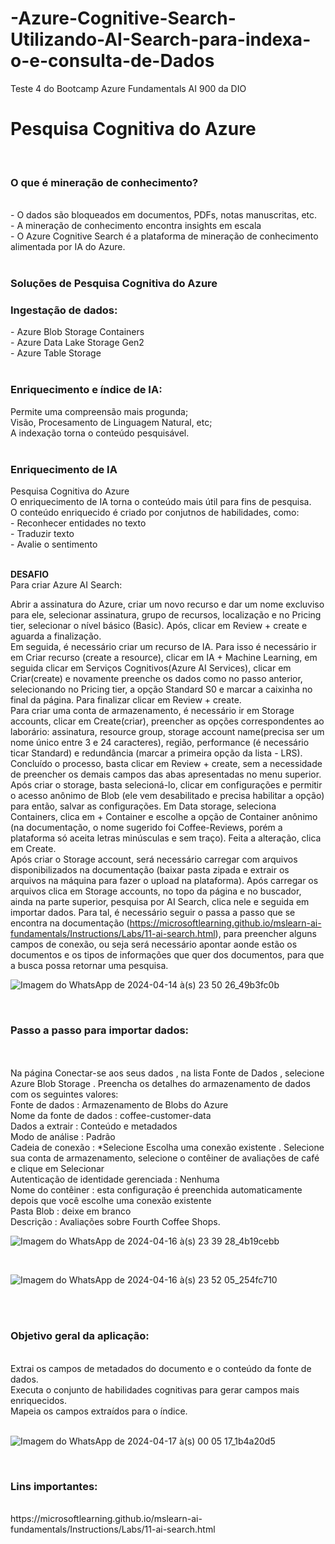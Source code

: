 # -Azure-Cognitive-Search-Utilizando-AI-Search-para-indexa-o-e-consulta-de-Dados
Teste 4 do Bootcamp Azure Fundamentals AI 900 da DIO


<h1> Pesquisa Cognitiva do Azure</h1><br>

<h3>O que é mineração de conhecimento?</h3>
<br>
- O dados são bloqueados em documentos, PDFs, notas manuscritas, etc.
<br>
- A mineração de conhecimento encontra insights em escala
<br>
- O Azure Cognitive Search é a plataforma de mineração de conhecimento alimentada por IA do Azure.
<br>
<br>
<h3>Soluções de Pesquisa Cognitiva do Azure</h3>

<h3>Ingestação de dados:</h3>
 - Azure Blob Storage Containers<br>
 - Azure Data Lake Storage Gen2<br>
 - Azure Table Storage<br>
<br>
<h3>Enriquecimento e índice de IA:</h3>
Permite uma compreensão mais progunda;<br>
Visão, Procesamento de Linguagem Natural, etc;<br>
A indexação torna o conteúdo pesquisável.<br>
<br>
<h3>Enriquecimento de IA</h3>
Pesquisa Cognitiva do Azure<br>
O enriquecimento de IA torna o conteúdo mais útil para fins de pesquisa.<br>
O conteúdo enriquecido é criado por conjutnos de habilidades, como:<br>
 - Reconhecer entidades no texto<br>
 - Traduzir texto<br>
 - Avalie o sentimento<br>
<br>


**DESAFIO**<br>
Para criar Azure AI Search:<br>

Abrir a assinatura do Azure, criar um novo recurso e dar um nome excluviso para ele, selecionar assinatura, grupo de recursos, localização e no Pricing tier, selecionar o nível básico (Basic).
Após, clicar em Review + create e aguarda a finalização.
<br>
Em seguida, é necessário criar um recurso de IA. Para isso é necessário ir em Criar recurso (create a resource), clicar em IA + Machine Learning, em seguida clicar em Serviços Cognitivos(Azure AI Services), clicar em Criar(create) e novamente preenche os dados como no passo anterior, selecionando no Pricing tier, a opção Standard S0 e marcar a caixinha no final da página. Para finalizar clicar em Review + create.
<br>
Para criar uma conta de armazenamento, é necessário ir em Storage accounts, clicar em Create(criar), preencher as opções correspondentes ao laborário: assinatura, resource group, storage account name(precisa ser um nome único entre 3 e 24 caracteres), região, performance (é necessário ticar Standard) e redundância (marcar a primeira opção da lista - LRS). Concluído o processo, basta clicar em Review + create, sem a necessidade de preencher os demais campos das abas apresentadas no menu superior.
<br>
Após criar o storage, basta selecioná-lo, clicar em configurações e permitir o acesso anônimo de Blob (ele vem desabilitado e precisa habilitar a opção) para então, salvar as configurações.
Em Data storage, seleciona Containers, clica em + Container e escolhe a opção de Container anônimo (na documentação, o nome sugerido foi Coffee-Reviews, porém a plataforma só aceita letras minúsculas e sem traço). Feita a alteração, clica em Create.
<br>
Após criar o Storage account, será necessário carregar com arquivos disponibilizados na documentação (baixar pasta zipada e extrair os arquivos na máquina para fazer o upload na plataforma). Após carregar os arquivos clica em Storage accounts, no topo da página e no buscador, ainda na parte superior, pesquisa por AI Search, clica nele e seguida em importar dados. Para tal, é necessário seguir o passa a passo que se encontra na documentação (https://microsoftlearning.github.io/mslearn-ai-fundamentals/Instructions/Labs/11-ai-search.html), para preencher alguns campos de conexão, ou seja será necessário apontar aonde estão os documentos e os tipos de informações que quer dos documentos, para que a busca possa retornar uma pesquisa.
<br>

![Imagem do WhatsApp de 2024-04-14 à(s) 23 50 26_49b3fc0b](https://github.com/Edivania88Duarte/-Azure-Cognitive-Search-Utilizando-AI-Search-para-indexa-o-e-consulta-de-Dados/assets/120994730/073ef210-87d0-4706-9e3d-76ae7c38e411)

<br>
<h3>Passo a passo para importar dados:</h3><br>
<br>
Na página Conectar-se aos seus dados , na lista Fonte de Dados , selecione Azure Blob Storage . Preencha os detalhes do armazenamento de dados com os seguintes valores:<br>
Fonte de dados : Armazenamento de Blobs do Azure<br>
Nome da fonte de dados : coffee-customer-data<br>
Dados a extrair : Conteúdo e metadados<br>
Modo de análise : Padrão<br>
Cadeia de conexão : *Selecione Escolha uma conexão existente . Selecione sua conta de armazenamento, selecione o contêiner de avaliações de café e clique em Selecionar <br>
Autenticação de identidade gerenciada : Nenhuma<br>
Nome do contêiner : esta configuração é preenchida automaticamente depois que você escolhe uma conexão existente<br>
Pasta Blob : deixe em branco<br>
Descrição : Avaliações sobre Fourth Coffee Shops.<br>


![Imagem do WhatsApp de 2024-04-16 à(s) 23 39 28_4b19cebb](https://github.com/Edivania88Duarte/-Azure-Cognitive-Search-Utilizando-AI-Search-para-indexa-o-e-consulta-de-Dados/assets/120994730/1dcab40d-59b1-4793-a7ee-f1ddb52c4e86)

<br>


![Imagem do WhatsApp de 2024-04-16 à(s) 23 52 05_254fc710](https://github.com/Edivania88Duarte/-Azure-Cognitive-Search-Utilizando-AI-Search-para-indexa-o-e-consulta-de-Dados/assets/120994730/4688987d-4bd5-4706-b603-1bc000e2ed33)

<br>
<br>
<h3>Objetivo geral da aplicação:</h3><br>
Extrai os campos de metadados do documento e o conteúdo da fonte de dados.<br>
Executa o conjunto de habilidades cognitivas para gerar campos mais enriquecidos.<br>
Mapeia os campos extraídos para o índice.<br>
<br>


![Imagem do WhatsApp de 2024-04-17 à(s) 00 05 17_1b4a20d5](https://github.com/Edivania88Duarte/-Azure-Cognitive-Search-Utilizando-AI-Search-para-indexa-o-e-consulta-de-Dados/assets/120994730/a18f227a-5aa4-40ca-a408-8fc51bafabc3)

<br>

<h3> Lins importantes: </h3> <br>
https://microsoftlearning.github.io/mslearn-ai-fundamentals/Instructions/Labs/11-ai-search.html
